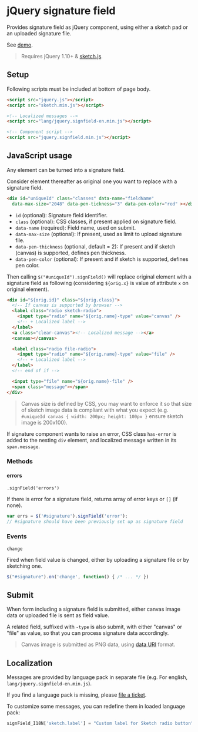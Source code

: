 # jQuery signature field

Provides signature field as jQuery component, using either a sketch pad or an uploaded signature file.

See [demo](https://rawgit.com/applicius/jquery.signfield/master/demo.html).

> Requires jQuery 1.10+ & [sketch.js](http://intridea.github.com/sketch.js).

## Setup

Following scripts must be included at bottom of page body.

```html
<script src="jquery.js"></script>
<script src="sketch.min.js"></script>

<!-- Localized messages -->
<script src="lang/jquery.signfield-en.min.js"></script>

<!-- Component script -->
<script src="jquery.signfield.min.js"></script>
```

## JavaScript usage

Any element can be turned into a signature field.

Consider element thereafter as original one you want to replace with a signature field.

```html
<div id="uniqueId" class="classes" data-name="fieldName" 
  data-max-size="2048" data-pen-tickness="3" data-pen-color="red" ></div>
```

- `id` (optional): Signature field identifier.
- `class` (optional): CSS classes, if present applied on signature field.
- `data-name` (required): Field name, used on submit.
- `data-max-size` (optional): If present, used as limit to upload signature file.
- `data-pen-thickness` (optional, default = 2): If present and if sketch (canvas) is supported, defines pen thickness.
- `data-pen-color` (optional): If present and if sketch is supported, defines pen color.

Then calling `$("#uniqueId").signField()` will replace original element with a signature field as following (considering `${orig.x}` is value of attribute `x` on original element).

```html
<div id="${orig.id}" class="${orig.class}">
  <!-- If canvas is supported by browser -->
  <label class="radio sketch-radio">
    <input type="radio" name="${orig.name}-type" value="canvas" />
    <!-- + Localized label -->
  </label>
  <a class="clear-canvas"><!-- Localized message --></a>
  <canvas></canvas>

  <label class="radio file-radio">
    <input type="radio" name="${orig.name}-type" value="file" />
    <!-- + Localized label --> 
  </label>
  <!-- end of if -->

  <input type="file" name="${orig.name}-file" />
  <span class="message"></span>
</div>
```

> Canvas size is defined by CSS, you may want to enforce it so that size of sketch image data is compliant with what you expect (e.g. `#uniqueId canvas { width: 200px; height: 100px }` ensure sketch image is 200x100).

If signature component wants to raise an error, CSS class `has-error` is added to the nesting `div` element, and localized message written in its `span.message`.

### Methods

#### errors

`.signField('errors')`

If there is error for a signature field, returns array of error keys or `[]` (if none).

```javascript
var errs = $('#signature').signField('error');
// #signature should have been previously set up as signature field
```

### Events

`change`

Fired when field value is changed, either by uploading a signature file or by sketching one.

```javascript
$("#signature").on('change', function() { /* ... */ })
```

## Submit

When form including a signature field is submitted, either canvas image data or uploaded file is sent as field value.

A related field, suffixed with `-type` is also submit, with either "canvas" or "file" as value, so that you can process signature data accordingly.

> Canvas image is submitted as PNG data, using [data URI](https://developer.mozilla.org/en-US/docs/Web/HTTP/data_URIs) format.

## Localization

Messages are provided by language pack in separate file (e.g. For english, `lang/jquery.signfield-en.min.js`).

If you find a language pack is missing, please [file a ticket](https://github.com/playframework/playframework/issues).

To customize some messages, you can redefine them in loaded language pack:

```javascript
signField_I18N['sketch.label'] = "Custom label for Sketch radio button";
```
